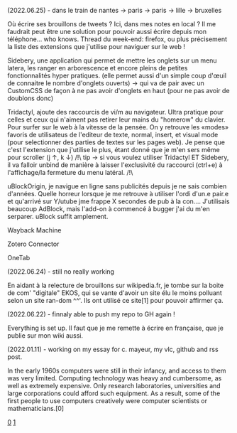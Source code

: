 (2022.06.25) - dans le train de nantes → paris → paris → lille → bruxelles

Où écrire ses brouillons de tweets ? Ici, dans mes notes en local ? Il me faudrait peut être une solution pour pouvoir aussi écrire depuis mon téléphone... who knows. Thread du week-end: firefox, ou plus précisement la liste des extensions que j'utilise pour naviguer sur le web !

Sidebery, une application qui permet de mettre les onglets sur un menu latera, les ranger en arborescence et encore pleins de petites fonctionnalités hyper pratiques. (elle permet aussi d'un simple coup d'œuil de connaitre le nombre d'onglets ouverts)
→ qui va de pair avec un CustomCSS de façon à ne pas avoir d'onglets en haut (pour ne pas avoir de doublons donc)

Tridactyl, ajoute des raccourcis de vi/m au navigateur. Ultra pratique pour celles et ceux qui n'aiment pas retirer leur mains du "homerow" du clavier. Pour surfer sur le web à la vitesse de la pensée. On y retrouve les «modes» favoris de utilisateus de l'editeur de texte, normal, insert, et visual mode (pour selectionner des parties de textes sur les pages web). Je pense que c'est l'extension que j'utilise le plus, étant donné que je m'en sers même pour scroller (j ↑, k ↓)
/!\ tip → si vous voulez utiliser Tridactyl ET Sidebery, il va falloir unbind <C-e> de manière à laisser l'exclusivité du raccourci (ctrl+e) à l'affichage/la fermeture du menu latéral. /!\

uBlockOrigin, je navigue en ligne sans publicités depuis je ne sais combien d'années. Quelle horreur lorsque je me retrouve à utiliser l'ordi d'un.e pair.e et qu'arrivé sur Y/utube jme frappe X secondes de pub à la con....
J'utilisais beaucoup AdBlock, mais l'add-on à commencé à bugger j'ai du m'en serparer. uBlock suffit amplement. 

Wayback Machine

Zotero Connector

OneTab




(2022.06.24) - still no really working

En aidant à la relecture de brouillons sur wikipedia.fr, je tombe sur la boite de com' "digitale" EKOS, qui se vante d'avoir un site élu le moins polluant selon un site ran-dom ^^'. Ils ont utilisé ce site[1] pour pouvoir affirmer ça.

(2022.06.22) - finnaly able to push my repo to GH again !

Everything is set up. Il faut que je me remette à écrire en française, que je publie sur mon wiki aussi.

(2022.01.11) - working on my essay for c. mayeur, my vlc, github and rss post.

In the early 1960s computers were still in their infancy, and access to them was very limited. Computing technology was heavy and cumbersome, as well as extremely expensive. Only research laboratories, universities and large corporations could afford such equipment. As a result, some of the first people to use computers creatively were computer scientists or mathematicians.[0]

[0](http://www.vam.ac.uk/content/articles/a/computer-art-history/)
[1](https://www.websitecarbon.com/)
